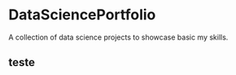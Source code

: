 # DataSciencePortfolio
A collection of data science projects to showcase basic my skills.

## teste
